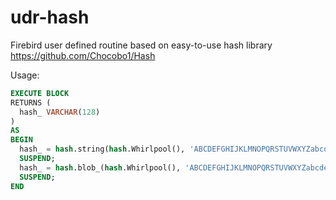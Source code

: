 # udr-hash
Firebird user defined routine based on easy-to-use hash library https://github.com/Chocobo1/Hash

Usage:

```sql
EXECUTE BLOCK
RETURNS (
  hash_ VARCHAR(128)
)
AS
BEGIN
  hash_ = hash.string(hash.Whirlpool(), 'ABCDEFGHIJKLMNOPQRSTUVWXYZabcdefghijklmnopqrstuvwxyz0123456789');
  SUSPEND;
  hash_ = hash.blob_(hash.Whirlpool(), 'ABCDEFGHIJKLMNOPQRSTUVWXYZabcdefghijklmnopqrstuvwxyz0123456789');
  SUSPEND;
END
```
